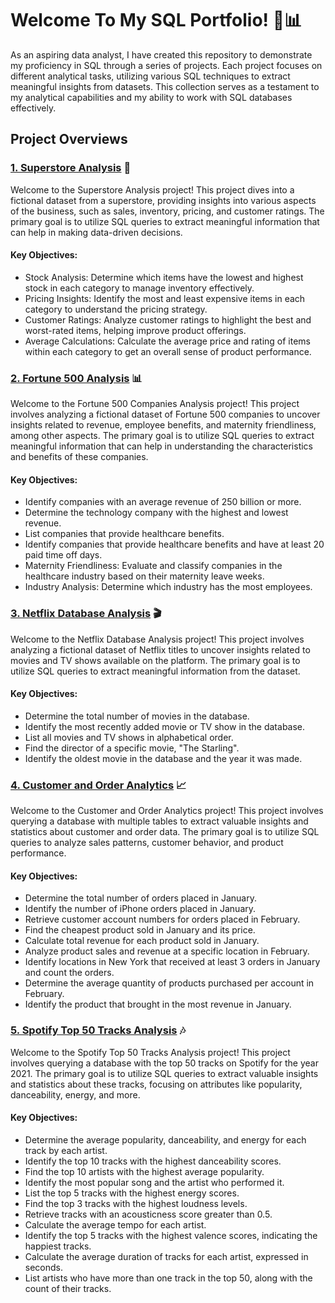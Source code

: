 
# Welcome To My SQL Portfolio! 🎉📊
As an aspiring data analyst, I have created this repository to demonstrate my proficiency in SQL through a series of projects. Each project focuses on different analytical tasks, utilizing various SQL techniques to extract meaningful insights from datasets. This collection serves as a testament to my analytical capabilities and my ability to work with SQL databases effectively.

## Project Overviews
### [1. Superstore Analysis](https://github.com/JoyDavis/SQL/blob/main/Superstore%20Database) 🛒
   
Welcome to the Superstore Analysis project! This project dives into a fictional dataset from a superstore, providing insights into various aspects of the business, such as sales, inventory, pricing, and customer ratings. The primary goal is to utilize SQL queries to extract meaningful information that can help in making data-driven decisions.

#### Key Objectives:
- Stock Analysis: Determine which items have the lowest and highest stock in each category to manage inventory effectively.
- Pricing Insights: Identify the most and least expensive items in each category to understand the pricing strategy.
- Customer Ratings: Analyze customer ratings to highlight the best and worst-rated items, helping improve product offerings.
- Average Calculations: Calculate the average price and rating of items within each category to get an overall sense of product performance.
  

### [2. Fortune 500 Analysis](https://github.com/JoyDavis/SQL/blob/main/Fortune%20500%20Analysis) 📊
   
Welcome to the Fortune 500 Companies Analysis project! This project involves analyzing a fictional dataset of Fortune 500 companies to uncover insights related to revenue, employee benefits, and maternity friendliness, among other aspects. The primary goal is to utilize SQL queries to extract meaningful information that can help in understanding the characteristics and benefits of these companies.

#### Key Objectives:
- Identify companies with an average revenue of 250 billion or more.
- Determine the technology company with the highest and lowest revenue.
- List companies that provide healthcare benefits.
- Identify companies that provide healthcare benefits and have at least 20 paid time off days.
- Maternity Friendliness: Evaluate and classify companies in the healthcare industry based on their maternity leave weeks.
- Industry Analysis: Determine which industry has the most employees.
  

### [3. Netflix Database Analysis](https://github.com/JoyDavis/SQL/blob/main/Netflix%20Database%20Analysis) 🎬
   
Welcome to the Netflix Database Analysis project! This project involves analyzing a fictional dataset of Netflix titles to uncover insights related to movies and TV shows available on the platform. The primary goal is to utilize SQL queries to extract meaningful information from the dataset.

#### Key Objectives:
- Determine the total number of movies in the database.
- Identify the most recently added movie or TV show in the database.
- List all movies and TV shows in alphabetical order.
- Find the director of a specific movie, "The Starling".
- Identify the oldest movie in the database and the year it was made.

### [4. Customer and Order Analytics](https://github.com/JoyDavis/SQL/blob/main/Customer%20and%20Order%20Analytics) 📈
   
Welcome to the Customer and Order Analytics project! This project involves querying a database with multiple tables to extract valuable insights and statistics about customer and order data. The primary goal is to utilize SQL queries to analyze sales patterns, customer behavior, and product performance.

#### Key Objectives:
- Determine the total number of orders placed in January.
- Identify the number of iPhone orders placed in January.
- Retrieve customer account numbers for orders placed in February.
- Find the cheapest product sold in January and its price.
- Calculate total revenue for each product sold in January.
- Analyze product sales and revenue at a specific location in February.
- Identify locations in New York that received at least 3 orders in January and count the orders.
- Determine the average quantity of products purchased per account in February.
- Identify the product that brought in the most revenue in January.


### [5. Spotify Top 50 Tracks Analysis](https://github.com/JoyDavis/SQL/blob/main/Spotify%20Top%2050%20Tracks%20Analysis)  🎶
   
Welcome to the Spotify Top 50 Tracks Analysis project! This project involves querying a database with the top 50 tracks on Spotify for the year 2021. The primary goal is to utilize SQL queries to extract valuable insights and statistics about these tracks, focusing on attributes like popularity, danceability, energy, and more.

#### Key Objectives:
- Determine the average popularity, danceability, and energy for each track by each artist.
- Identify the top 10 tracks with the highest danceability scores.
- Find the top 10 artists with the highest average popularity.
- Identify the most popular song and the artist who performed it.
- List the top 5 tracks with the highest energy scores.
- Find the top 3 tracks with the highest loudness levels.
- Retrieve tracks with an acousticness score greater than 0.5.
- Calculate the average tempo for each artist.
- Identify the top 5 tracks with the highest valence scores, indicating the happiest tracks.
- Calculate the average duration of tracks for each artist, expressed in seconds.
- List artists who have more than one track in the top 50, along with the count of their tracks.
